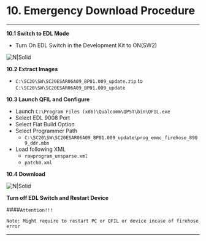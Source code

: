 # 10. Emergency Download Procedure

------------

__10.1 Switch to EDL Mode__
   - Turn On EDL Switch in the Development Kit to ON(SW2)

![N|Solid](../pics/SC20/sc20-edl-option.jpg)

__10.2 Extract Images__
   - `C:\SC20\SW\SC20ESAR06A09_BP01.009_update.zip` to `C:\SC20\SW\SC20ESAR06A09_BP01.009_update`

__10.3 Launch QFIL and Configure__
   - Launch `C:\Program Files (x86)\Qualcomm\QPST\bin\QFIL.exe`
   - Select EDL 9008 Port
   - Select Flat Build Option
   - Select Programmer Path
      - `C:\SC20\SW\SC20ESAR06A09_BP01.009_update\prog_emmc_firehose_8909_ddr.mbn`
   - Load following XML
      - `rawprogram_unsparse.xml`
      - `patch0.xml`

__10.4 Download__

![N|Solid](../pics/SC20/sc20-qfil.jpg)

__Turn off EDL Switch and Restart Device__


####`Attention!!!`
```warning
Note: Might require to restart PC or QFIL or device incase of firehose error
```

------------
